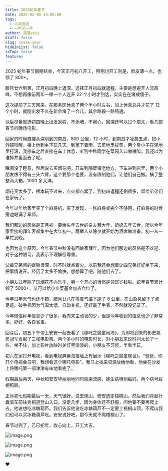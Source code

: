 ```yaml
---
title: 2025蛇年春节
date: 2025-02-05 14:08:00
tags:
  - 人间流浪
  - 一年又一年
author: 落落vici
draft: false
slug: snake-year
hideInList: false
isTop: false
feature:
---
```

2025 蛇年春节假期结束，今天正月初八开工，照例讨开工利是，脸皮薄一点，也领了 800+。

腊月廿六到家，正月初四晚上返深。选择正月初四就返程，主要是想避开人流高峰，不想再像前两年一样一个人连开 22 个小时才到达，实实在在堵成傻子。

这次提前了三天回来，在服务区休息了两个半小时左右，加上休息总共才花了 12 个小时，就刚出发不久在新余堵了一会儿，其余路段一路畅通。

以后尽量就选初四晚上出发返程，不添堵，不闹心，回深还可以过个周末，看几部春节档晚场电影。

回家的时候直接从深圳到的南昌，800 公里，12 小时，到南昌才凌晨五点，把小外甥叫醒，接上他到乡下玩几天。到家下着雨，去菜地里拔菜，两个臭小子在泥地里打滚，我停车之后直接在车上休息，听到中秋同学在菜园入口嗷嗷叫，我还以为谁掉井里面去了呢。

瞬间没了睡意，然后说去买烟花吧，开车到隔壁镇老地方。下车进到店里，两个小朋友恨不得有三头六臂，这个要那个也要，没有限制他们，让他们自己搬。搞了整整两大箱，1000 多大洋。

烟花买太多了，根本玩不过来，点火都点累了。到初四返程还剩很多，留给弟弟们在家玩了。

今年过年给家里买了个麻将机，买了发现，一张麻将桌完全不够用，打麻将的时候旁边站满了军师。

我们那边的风俗是正月初一要给头年去世的亲友拜大年，奶奶去年去世，所以今年家里接的拜年客都集中在大年初一。两辈人从除夕就开始为酒席做准备，初一从一早忙到晚。

也因为这个原因，今年春节中秋没有回娘家拜年，因为他们那边的风俗是不欢迎。对于这种陋习，我表示不理解但尊重。

父辈兄弟间的嫌隙很深，时不时就点着火。以前我还会想着让四兄弟好好坐下来，把事情说开。经历了太多不愉快，想想算了吧，随他们去了。

小朋友过年除了玩烟花不亦乐乎，另一个开心的当然是领压岁钱啦。蛇年春节累计领了 5000+，又可以给小韭菜基金加点仓位了。

今年过年天气也还不错，腊月廿八在零度气温下跑了 8 公里，在山旮旯留下了点足迹。破手机因为气温太低，自动关机，还好戴了手表，不然就没记录了。

今年微信拜年信息少了很多，我向来主动发的少，但是今年收到的信息也少了非常多。挺好，各自省事。

回深后，初五下午带上安安一起去看了《哪吒之魔童闹海》，为即将到来的影史票房冠军贡献了三张电影票。两个多小时的电影时长，对小朋友来说时间太长了一些，坐不住，加上影片放映时关灯黑漆漆的，小朋友不习惯，半看半玩。

初六在家打开电视，看到电视屏幕海报墙上有展示《哪吒之魔童降世》，“爸爸，你开个电视会员吧，我想看这个哪吒电影”。我马上找来资源放给他看，他坐在沙发上将哪吒第一部津津有味地看完了。

假期最后两天，中秋和安安华丽丽地同时感染流感，娃生病特别黏妈，两个病号互相照顾。

正月初七假期最后一天，天气很好，说去爬山，安安选定梧桐山，然后我们背起行囊驱车前往秀桐道登山入口，没走几步，因为身体还不舒服，问他要不要再爬上去，他说想吃冰糖葫芦。我们告诉他说吃冰糖葫芦不一定要上梧桐山顶，不爬山我们也可以买冰糖葫芦吃。安安说好吧，那今天就不爬梧桐山了。

春节过完了，乙巳蛇年，收心向上，开工大吉。

![image.png](https://img.hux.ink/image/2025/02/202502051437224.png)

![image.png](https://img.hux.ink/image/2025/02/202502051442058.png)

![image.png](https://img.hux.ink/image/2025/02/202502051446045.png)


❤
